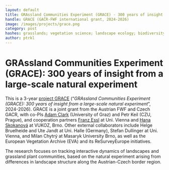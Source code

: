 ```yaml
---
layout: default
title: GRAssland Communities Experiment (GRACE) - 300 years of insight from a large-scale natural experiment
handle: GRACE (GAČR-FWF international grant, 2024-2026)
image: /images/projects/grace.png
category: post
hashes: grasslands; vegetation science; landscape ecology; biodiversity
author: ptrkl
---
```


<div class="bigspacer"></div>

# GRAssland Communities Experiment (GRACE): 300 years of insight from a large-scale natural experiment

This is a 3-year [project GRACE](https://www.adamclarktheecologist.com/grace) (“*GRAssland Communities Experiment (GRACE): 300 years of insight from a large-scale natural experiment*”, 2024-2026). GRACE is a joint grant from the Austrian FWF and Czech GACR, with co-PIs [Adam Clark](https://www.adamclarktheecologist.com/) (University of Graz) and Petr Keil (CZU, Prague), and cooperation partners [Franz Essl](https://ucris.univie.ac.at/portal/en/persons/franz-essl(fd5c9c26-1334-441c-926a-20df5e6d2f9b).html) at Uni. Vienna and [Hana Skokanová](https://www.ekologie-krajiny.cz/index.php/en/skokanova-hana) at VUKOZ, Brno. Other external collaborators include Helge Bruelheide and Ute Jandt at Uni. Halle (Germany), Stefan Dullinger at Uni. Vienna, and Milan Chytrý at Masaryk University Brno, as well as the European Vegetation Archive (EVA) and its ReSurveyEurope initiatives.

The research focuses on tracking interactive dynamics of landscapes and grassland plant communities, based on the natural experiment arising from differences in landscape structure along the Austrian-Czech border region.


